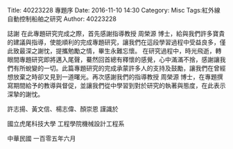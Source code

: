 Title: 40223228 專題序
Date: 2016-11-10 14:30
Category: Misc
Tags:紅外線自動控制船舶之研究
Author: 40223228

誌謝
   	在此專題研究完成之際，首先感謝指導教授 周榮源 博士，給與我們許多寶貴的建議與指導，使能順利的完成專題研究，讓我們在這段學習過程中受益良多，僅此致最深之謝忱，提攜勉勵之情，畢生永難忘懷。 
	在研究過程中，時光飛逝，轉眼間專題研究即將邁入尾聲，驀然回首總有釋懷的感覺，心中滿滿不捨，感謝讓我們有所蛻變的一切。此篇專題研究的完成承蒙許多人的支持及鼓勵，讓我們在曾經想放棄之時卻又見到一道曙光。再次感謝我們的指導教授  周榮源 博士，在專題撰寫期間給予的教導與督促，並讓我們從中學習到對於研究的執著與態度，在此表示深摯的謝忱。



 許志揚、黃文信、楊志偉、顏崇恩 謹識於

國立虎尾科技大學 工程學院機械設計工程系

中華民國 一百零五年六月


<!-- PELICAN_END_SUMMARY -->